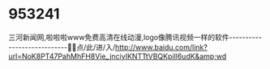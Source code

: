 # 953241
三河新闻网,啦啦啦www免费高清在线动漫,logo像腾讯视频一样的软件----------------------------📼📼点/此/进/入/http://www.baidu.com/link?url=NoK8PT47PahMhFH8Vie_jnciyIKNTTtVBQKpill6udK&amp;wd
